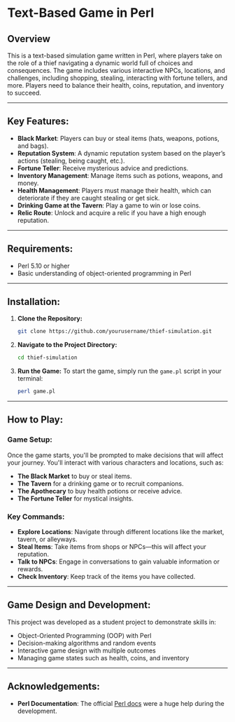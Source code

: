 # Text-Based Game in Perl

## Overview

This is a text-based simulation game written in Perl, where players take on the role of a thief navigating a dynamic world full of choices and consequences. The game includes various interactive NPCs, locations, and challenges, including shopping, stealing, interacting with fortune tellers, and more. Players need to balance their health, coins, reputation, and inventory to succeed.

---

## Key Features:
- **Black Market**: Players can buy or steal items (hats, weapons, potions, and bags).
- **Reputation System**: A dynamic reputation system based on the player’s actions (stealing, being caught, etc.).
- **Fortune Teller**: Receive mysterious advice and predictions.
- **Inventory Management**: Manage items such as potions, weapons, and money.
- **Health Management**: Players must manage their health, which can deteriorate if they are caught stealing or get sick.
- **Drinking Game at the Tavern**: Play a game to win or lose coins.
- **Relic Route**: Unlock and acquire a relic if you have a high enough reputation.

---

## Requirements:
- Perl 5.10 or higher
- Basic understanding of object-oriented programming in Perl

---

## Installation:
1. **Clone the Repository:**
    ```bash
    git clone https://github.com/yourusername/thief-simulation.git
    ```
2. **Navigate to the Project Directory:**
    ```bash
    cd thief-simulation
    ```
3. **Run the Game:**
    To start the game, simply run the `game.pl` script in your terminal:
    ```bash
    perl game.pl
    ```

---

## How to Play:

### Game Setup:
Once the game starts, you'll be prompted to make decisions that will affect your journey. You'll interact with various characters and locations, such as:
- **The Black Market** to buy or steal items.
- **The Tavern** for a drinking game or to recruit companions.
- **The Apothecary** to buy health potions or receive advice.
- **The Fortune Teller** for mystical insights.

### Key Commands:
- **Explore Locations**: Navigate through different locations like the market, tavern, or alleyways.
- **Steal Items**: Take items from shops or NPCs—this will affect your reputation.
- **Talk to NPCs**: Engage in conversations to gain valuable information or rewards.
- **Check Inventory**: Keep track of the items you have collected.

---

## Game Design and Development:

This project was developed as a student project to demonstrate skills in:
- Object-Oriented Programming (OOP) with Perl
- Decision-making algorithms and random events
- Interactive game design with multiple outcomes
- Managing game states such as health, coins, and inventory

---

## Acknowledgements:
- **Perl Documentation**: The official [Perl docs](https://perldoc.perl.org/) were a huge help during the development.
